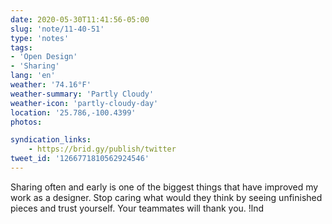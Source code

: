 ```yaml
---
date: 2020-05-30T11:41:56-05:00
slug: 'note/11-40-51'
type: 'notes'
tags:
- 'Open Design'
- 'Sharing'
lang: 'en'
weather: '74.16°F'
weather-summary: 'Partly Cloudy'
weather-icon: 'partly-cloudy-day'
location: '25.786,-100.4399'
photos:

syndication_links:
    - https://brid.gy/publish/twitter
tweet_id: '1266771810562924546'
---
```


Sharing often and early is one of the biggest things that have improved my work as a designer. Stop caring what would they think by seeing unfinished pieces and trust yourself. Your teammates will thank you. !lnd  